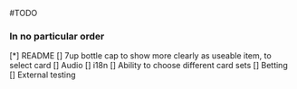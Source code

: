 #TODO
### In no particular order
[*] README
[] 7up bottle cap to show more clearly as useable item, to select card
[] Audio
[] i18n
[] Ability to choose different card sets 
[] Betting
[] External testing
